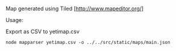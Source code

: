 Map generated using Tiled
[http://www.mapeditor.org/]

Usage:

Export as CSV to yetimap.csv


```
node mapparser yetimap.csv -o ../../src/static/maps/main.json
```